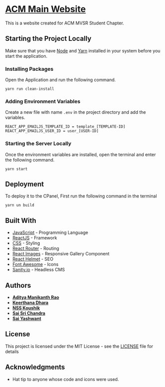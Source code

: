 # [ACM Main Website](https://mvsr.acm.org/)

This is a website created for ACM MVSR Student Chapter.

## Starting the Project Locally

Make sure that you have [Node](https://nodejs.org/en/) and [Yarn](https://yarnpkg.com/) installed in your system before you start the application.

### Installing Packages

Open the Application and run the following command.

```
yarn run clean-install
```

### Adding Environment Variables

Create a new file with name ```.env``` in the project directory and add the variables.

```
REACT_APP_EMAILJS_TEMPLATE_ID = template_[TEMPLATE-ID]
REACT_APP_EMAILJS_USER_ID = user_[USER-ID]
```

### Starting the Server Locally

Once the environment variables are installed, open the terminal and enter the following command.    

```
yarn start
```

## Deployment

To deploy it to the CPanel, First run the following command in the terminal

```
yarn un build
```

## Built With

* [JavaScript](https://developer.mozilla.org/en-US/docs/Web/JavaScript) - Programming Language
* [ReactJS](https://reactjs.org/) - Framework
* [CSS](https://developer.mozilla.org/en-US/docs/Web/CSS) - Styling
* [React Router](https://reactrouter.com/) - Routing 
* [React Images](https://www.npmjs.com/package/react-images) - Responsive Gallery Component
* [React Helmet](https://www.npmjs.com/package/react-helmet) - SEO
* [Font Awesome](https://fontawesome.com/) - Icons
* [Sanity.io](https://www.sanity.io/docs) - Headless CMS

## Authors

* [**Aditya Manikanth Rao**](https://github.com/AdityaManikanth2180)
* [**Keerthana Dhara**](https://github.com/Keerthana-dhara)
* [**NSS Koushik**](https://github.com/nssk1999)
* [**Sai Sri Chandra**](https://github.com/SaiSrichandra)
* [**Sai Yashwant**](https://github.com/saiyashwant07)

## License

This project is licensed under the MIT License - see the [LICENSE](LICENSE) file for details

## Acknowledgments

* Hat tip to anyone whose code and icons were used.

